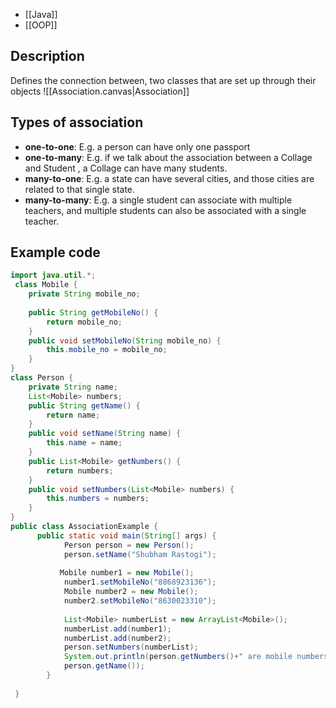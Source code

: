 - [[Java]]
- [[OOP]]
## Description 
Defines the connection between, two classes that are set up through their objects 
![[Association.canvas|Association]]
## Types of association
- **one-to-one**: E.g. a person can have only one passport 
- **one-to-many**:  E.g. if we talk about the association between a Collage  and Student , a Collage can have many students.
- **many-to-one**: E.g. a state can have several cities, and those cities are related to that single state. 
- **many-to-many**: E.g. a single student can associate with multiple teachers, and multiple students can also be associated with a single teacher. 
## Example code
```java
import java.util.*;   
 class Mobile {    
    private String mobile_no;  
    
    public String getMobileNo() {  
        return mobile_no;  
    }  
    public void setMobileNo(String mobile_no) {  
        this.mobile_no = mobile_no;  
    }  
}  
class Person {       
    private String name;  
    List<Mobile> numbers;  
    public String getName() {  
        return name;  
    }  
    public void setName(String name) {  
        this.name = name;  
    }  
    public List<Mobile> getNumbers() {  
        return numbers;  
    }  
    public void setNumbers(List<Mobile> numbers) {  
        this.numbers = numbers;  
    }  
}  
public class AssociationExample {  
      public static void main(String[] args) {  
            Person person = new Person();  
            person.setName("Shubham Rastogi");  
             
           Mobile number1 = new Mobile();  
            number1.setMobileNo("8868923136");  
            Mobile number2 = new Mobile();  
            number2.setMobileNo("8630023310");  
      
            List<Mobile> numberList = new ArrayList<Mobile>();  
            numberList.add(number1);  
            numberList.add(number2);  
            person.setNumbers(numberList);  
            System.out.println(person.getNumbers()+" are mobile numbers of the person "+  
            person.getName());  
        }  
        
 }  
```
 